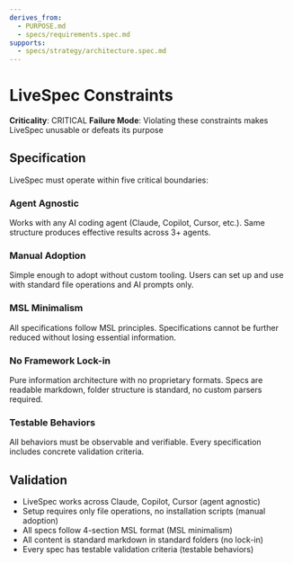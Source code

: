 ```yaml
---
derives_from:
  - PURPOSE.md
  - specs/requirements.spec.md
supports:
  - specs/strategy/architecture.spec.md
---
```


# LiveSpec Constraints

**Criticality**: CRITICAL
**Failure Mode**: Violating these constraints makes LiveSpec unusable or defeats its purpose

## Specification

LiveSpec must operate within five critical boundaries:

### Agent Agnostic
Works with any AI coding agent (Claude, Copilot, Cursor, etc.). Same structure produces effective results across 3+ agents.

### Manual Adoption
Simple enough to adopt without custom tooling. Users can set up and use with standard file operations and AI prompts only.

### MSL Minimalism
All specifications follow MSL principles. Specifications cannot be further reduced without losing essential information.

### No Framework Lock-in
Pure information architecture with no proprietary formats. Specs are readable markdown, folder structure is standard, no custom parsers required.

### Testable Behaviors
All behaviors must be observable and verifiable. Every specification includes concrete validation criteria.

## Validation

- LiveSpec works across Claude, Copilot, Cursor (agent agnostic)
- Setup requires only file operations, no installation scripts (manual adoption)
- All specs follow 4-section MSL format (MSL minimalism)
- All content is standard markdown in standard folders (no lock-in)
- Every spec has testable validation criteria (testable behaviors)
